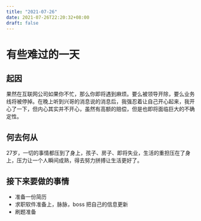 ```yaml
---
title: "2021-07-26"
date: 2021-07-26T22:20:32+08:00
draft: false
---
```


# 有些难过的一天
## 起因
果然在互联网公司如果你不忙，那么你即将遇到麻烦。要么被领导开除，要么业务线将被停掉。在晚上听到兴哥的消息说的消息后，我强忍着让自己开心起来，我开心了一下，但内心其实并不开心，虽然有高额的赔偿，但是也即将面临巨大的不确定性。
## 何去何从
27岁，一切的事情都压到了身上，孩子、房子、即将失业，生活的重担压在了身上，压力让一个人瞬间成熟，得去努力拼搏让生活更好了。
## 接下来要做的事情
* 准备一份简历
* 求职软件准备上，脉脉，boss 把自己的信息更新
* 刷题准备

